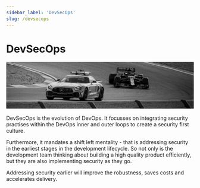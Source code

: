 ```yaml
---
sidebar_label: 'DevSecOps'
slug: /devsecops
---
```


# DevSecOps
 
![](images/12-devsecops.png)

DevSecOps is the evolution of DevOps.  It focusses on integrating security practises within the DevOps inner and outer loops to create a security first culture.

Furthermore, it mandates a shift left mentality - that is addressing security in the earliest stages in the development lifecycle. So not only is the development team thinking about building a high quality product efficiently, but they are also implementing security as they go.   

Addressing security earlier will improve the robustness, saves costs and accelerates delivery.

